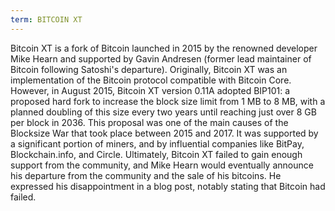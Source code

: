 ```yaml
---
term: BITCOIN XT
---
```


Bitcoin XT is a fork of Bitcoin launched in 2015 by the renowned developer Mike Hearn and supported by Gavin Andresen (former lead maintainer of Bitcoin following Satoshi's departure). Originally, Bitcoin XT was an implementation of the Bitcoin protocol compatible with Bitcoin Core. However, in August 2015, Bitcoin XT version 0.11A adopted BIP101: a proposed hard fork to increase the block size limit from 1 MB to 8 MB, with a planned doubling of this size every two years until reaching just over 8 GB per block in 2036. This proposal was one of the main causes of the Blocksize War that took place between 2015 and 2017. It was supported by a significant portion of miners, and by influential companies like BitPay, Blockchain.info, and Circle. Ultimately, Bitcoin XT failed to gain enough support from the community, and Mike Hearn would eventually announce his departure from the community and the sale of his bitcoins. He expressed his disappointment in a blog post, notably stating that Bitcoin had failed.

